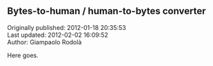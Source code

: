 ## Bytes-to-human / human-to-bytes converter  
Originally published: 2012-01-18 20:35:53  
Last updated: 2012-02-02 16:09:52  
Author: Giampaolo Rodolà  
  
Here goes.